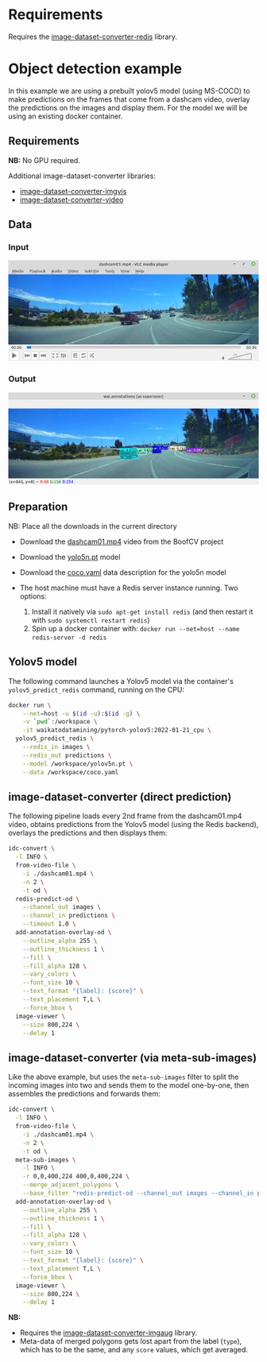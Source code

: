 # Requirements

Requires the [image-dataset-converter-redis](https://github.com/waikato-datamining/image-dataset-converter-redis) library.


# Object detection example

In this example we are using a prebuilt yolov5 model (using MS-COCO) to make predictions on the
frames that come from a dashcam video, overlay the predictions on the images and display them.
For the model we will be using an existing docker container.

## Requirements

**NB:** No GPU required.

Additional image-dataset-converter libraries:

* [image-dataset-converter-imgvis](https://github.com/waikato-datamining/image-dataset-converter-imgvis)
* [image-dataset-converter-video](https://github.com/waikato-datamining/image-dataset-converter-video)


## Data

### Input

![dashcam raw](img/dashcam.png)

### Output

![dashcam annotated](img/dashcam_annotated.png)

## Preparation

NB: Place all the downloads in the current directory

* Download the [dashcam01.mp4](https://github.com/lessthanoptimal/BoofCV-Data/blob/master/example/tracking/dashcam01.mp4) video from the BoofCV project
* Download the [yolo5n.pt](https://github.com/ultralytics/yolov5/releases/download/v6.0/yolov5n.pt) model
* Download the [coco.yaml](https://github.com/ultralytics/yolov5/blob/956be8e642b5c10af4a1533e09084ca32ff4f21f/data/coco.yaml) data description for the yolo5n model
* The host machine must have a Redis server instance running. Two options:

    1. Install it natively via `sudo apt-get install redis` (and then restart it with `sudo systemctl restart redis`)
    2. Spin up a docker container with: `docker run --net=host --name redis-server -d redis`
  

## Yolov5 model

The following command launches a Yolov5 model via the container's `yolov5_predict_redis` command,
running on the CPU: 

```bash
docker run \
    --net=host -u $(id -u):$(id -g) \
    -v `pwd`:/workspace \
    -it waikatodatamining/pytorch-yolov5:2022-01-21_cpu \
  yolov5_predict_redis \
    --redis_in images \
    --redis_out predictions \
    --model /workspace/yolov5n.pt \
    --data /workspace/coco.yaml
```

## image-dataset-converter (direct prediction)

The following pipeline loads every 2nd frame from the dashcam01.mp4 video,
obtains predictions from the Yolov5 model (using the Redis backend), overlays the predictions
and then displays them:

```bash
idc-convert \
  -l INFO \
  from-video-file \
    -i ./dashcam01.mp4 \
    -n 2 \
    -t od \
  redis-predict-od \
    --channel_out images \
    --channel_in predictions \
    --timeout 1.0 \
  add-annotation-overlay-od \
    --outline_alpha 255 \
    --outline_thickness 1 \
    --fill \
    --fill_alpha 128 \
    --vary_colors \
    --font_size 10 \
    --text_format "{label}: {score}" \
    --text_placement T,L \
    --force_bbox \
  image-viewer \
    --size 800,224 \
    --delay 1
```

## image-dataset-converter (via meta-sub-images)

Like the above example, but uses the `meta-sub-images` filter to split the incoming images into two
and sends them to the model one-by-one, then assembles the predictions and forwards them:

```bash
idc-convert \
  -l INFO \
  from-video-file \
    -i ./dashcam01.mp4 \
    -n 2 \
    -t od \
  meta-sub-images \
    -l INFO \
    -r 0,0,400,224 400,0,400,224 \
    --merge_adjacent_polygons \
    --base_filter "redis-predict-od --channel_out images --channel_in predictions --timeout 1.0" \
  add-annotation-overlay-od \
    --outline_alpha 255 \
    --outline_thickness 1 \
    --fill \
    --fill_alpha 128 \
    --vary_colors \
    --font_size 10 \
    --text_format "{label}: {score}" \
    --text_placement T,L \
    --force_bbox \
  image-viewer \
    --size 800,224 \
    --delay 1
```

**NB:** 

* Requires the [image-dataset-converter-imgaug](https://github.com/waikato-datamining/image-dataset-converter-imgaug) library.
* Meta-data of merged polygons gets lost apart from the label (`type`), which has to be the same, 
  and any `score` values, which get averaged. 
